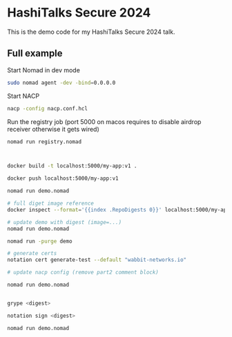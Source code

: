 # HashiTalks Secure 2024

This is the demo code for my HashiTalks Secure 2024 talk.

## Full example

Start Nomad in dev mode
```bash
sudo nomad agent -dev -bind=0.0.0.0
```

Start NACP
```bash
nacp -config nacp.conf.hcl
```

Run the registry job (port 5000 on macos requires to disable airdrop receiver otherwise it gets wired)
```bash
nomad run registry.nomad
```

```bash


docker build -t localhost:5000/my-app:v1 .

docker push localhost:5000/my-app:v1

nomad run demo.nomad

# full diget image reference
docker inspect --format='{{index .RepoDigests 0}}' localhost:5000/my-app:v1

# update demo with digest (image=...)
nomad run demo.nomad

nomad run -purge demo

# generate certs
notation cert generate-test --default "wabbit-networks.io"

# update nacp config (remove part2 comment block)

nomad run demo.nomad


grype <digest>

notation sign <digest>

nomad run demo.nomad
